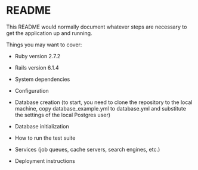 # README

This README would normally document whatever steps are necessary to get the
application up and running.

Things you may want to cover:

- Ruby version 2.7.2

- Rails version 6.1.4

- System dependencies

- Configuration

- Database creation (to start, you need to clone the repository to the local machine, copy database_example.yml to database.yml and substitute the settings of the local Postgres user)

- Database initialization

- How to run the test suite

- Services (job queues, cache servers, search engines, etc.)

- Deployment instructions
